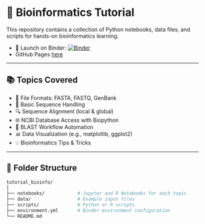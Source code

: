 # 🧬 Bioinformatics Tutorial

This repository contains a collection of Python notebooks, data files, and scripts for hands-on bioinformatics learning.

- 🔬 Launch on Binder: [![Binder](https://mybinder.org/badge_logo.svg)](https://mybinder.org/v2/gh/gjblagojce/tutorial_bioinfo/main?urlpath=lab)
- GitHub Pages [here](https://gjblagojce.github.io/tutorial_bioinfo/)
---

## 📚 Topics Covered

- 📂 File Formats: FASTA, FASTQ, GenBank
- 🧪 Basic Sequence Handling
- 🔍 Sequence Alignment (local & global)
- 🌐 NCBI Database Access with Biopython
- 🚀 BLAST Workflow Automation
- 📊 Data Visualization (e.g., matplotlib, ggplot2)
- 💡 Bioinformatics Tips & Tricks

---

## 📁 Folder Structure

```bash
tutorial_bioinfo/
│
├── notebooks/            # Jupyter and R Notebooks for each topic
├── data/                 # Example input files
├── scripts/              # Python or R scripts
├── environment.yml       # Binder environment configuration
└── README.md

